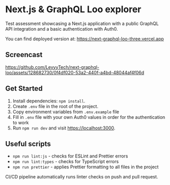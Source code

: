 # Next.js & GraphQL Loo explorer

Test assessment showcasing a Next.js application with a public GraphQL API integration and a basic authentication with Auth0.

You can find deployed version at: https://next-graphql-loo-three.vercel.app

## Screencast

https://github.com/LevyyTech/next-graphql-loo/assets/128682730/0f4df020-53a2-440f-a4bd-48044af4f06d

## Get Started

1. Install dependencies: `npm install`.
2. Create `.env` file in the root of the project.
3. Copy environment variables from `.env.example` file
4. Fill in `.env` file with your own Auth0 values in order for the authentication to work
5. Run `npm run dev` and visit <https://localhost:3000>.

## Useful scripts

- `npm run lint:js` - checks for ESLint and Prettier errors
- `npm run lint:types` - checks for TypeScript errors
- `npm run prettier` - applies Prettier formatting to all files in the project

CI/CD pipeline automatically runs linter checks on push and pull request.
